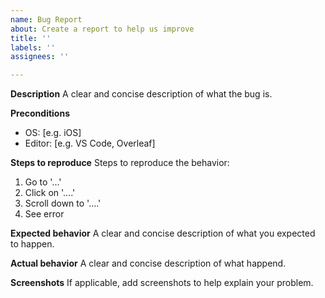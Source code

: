 ```yaml
---
name: Bug Report
about: Create a report to help us improve
title: ''
labels: ''
assignees: ''

---
```


**Description**
A clear and concise description of what the bug is.

**Preconditions**
 - OS: [e.g. iOS]
 - Editor: [e.g. VS Code, Overleaf]

**Steps to reproduce**
Steps to reproduce the behavior:
1. Go to '...'
2. Click on '....'
3. Scroll down to '....'
4. See error

**Expected behavior**
A clear and concise description of what you expected to happen.

**Actual behavior**
A clear and concise description of what happend.

**Screenshots**
If applicable, add screenshots to help explain your problem.
